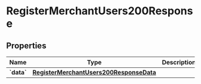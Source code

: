 
# RegisterMerchantUsers200Response

## Properties
Name | Type | Description | Notes
------------ | ------------- | ------------- | -------------
**&#x60;data&#x60;** | [**RegisterMerchantUsers200ResponseData**](RegisterMerchantUsers200ResponseData.md) |  |  [optional]



